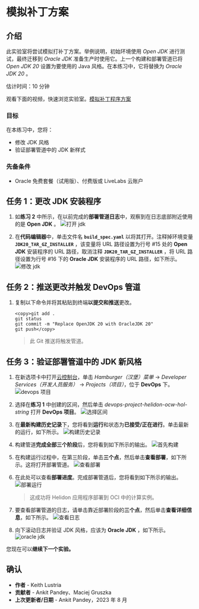 # 模拟补丁方案

## 介绍

此实验室将尝试模拟打补丁方案。举例说明，初始环境使用 _Open JDK_ 进行测试，最终迁移到 _Oracle JDK_ 准备生产时使用它。上一个构建和部署管道已将 _Open JDK 20_ 设置为要使用的 Java 风格。在本练习中，它将替换为 _Oracle JDK 20_ 。

估计时间：10 分钟

观看下面的视频，快速浏览实验室。[模拟补丁程序方案](videohub:1_4pecvhmf)

### 目标

在本练习中，您将：

*   修改 JDK 风格
*   验证部署管道中的 JDK 新样式

### 先备条件

*   Oracle 免费套餐（试用版）、付费版或 LiveLabs 云账户

## 任务 1：更改 JDK 安装程序

1.  如**练习 2** 中所示，在以前完成的**部署管道日志**中，观察到在日志底部附近使用的是 **Open JDK** 。 ![打开 jdk](images/open-jdk.png)
    
2.  在**代码编辑器**中，单击文件名 **`build_spec.yaml`** 以将其打开。注释掉环境变量 **`JDK20_TAR_GZ_INSTALLER`** ，该变量将 URL 路径设置为行号 #15 处的 **Open JDK** 安装程序的 URL 路径，取消注释 **`JDK20_TAR_GZ_INSTALLER`** ，将 URL 路径设置为行号 #16 下的 **Oracle JDK** 安装程序的 URL 路径，如下所示。 ![修改 jdk](images/modify-jdk.png)
    

## 任务 2：推送更改并触发 DevOps 管道

1.  复制以下命令并将其粘贴到终端**以提交和推送**更改。
    
        <copy>git add .
        git status
        git commit -m "Replace OpenJDK 20 with OracleJDK 20"
        git push</copy>
        
    
    > 此 Git 推送将触发管道。
    

## 任务 3：验证部署管道中的 JDK 新风格

1.  在新选项卡中打开[云控制台](https://cloud.oracle.com/)，单击 _Hamburger（汉堡）菜单_ -> _Developer Services（开发人员服务）_ -> _Projects（项目）_，位于 **DevOps** 下。 ![devops 项目](images/devops-project.png)
    
2.  选择在**练习 1** 中创建的区间，然后单击 _devops-project-helidon-ocw-hol-string_ 打开 **DevOps 项目**。 ![选择区间](images/select-compartment.png)
    
3.  在**最新构建历史记录**下，您将看到**运行**和状态为**已接受/正在进行**。单击最新的运行，如下所示。 ![构建历史记录](images/build-history.png)
    
4.  构建管道**完成全部三个阶段**后，您将看到如下所示的输出。 ![首先构建](images/build-run-first.png)
    
5.  在构建运行过程中，在第三阶段，单击**三个点**，然后单击**查看部署**，如下所示。这将打开部署管道。 ![查看部署](images/view-deployment.png)
    
6.  在此处可以查看**部署进度**。完成部署管道后，您将看到如下所示的输出。 ![部署运行](images/deployment-run.png)
    
    > 这成功将 Helidon 应用程序部署到 OCI 中的计算实例。
    
7.  要查看部署管道的日志，请单击靠近部署阶段的**三个点**，然后单击**查看详细信息**，如下所示。 ![查看日志](images/view-logs.png)
    
8.  向下滚动日志并验证 JDK 风格，应该为 **Oracle JDK** ，如下所示。 ![oracle jdk](images/oracle-jdk.png)
    

您现在可以**继续下一个实验。**

## 确认

*   **作者** - Keith Lustria
*   **贡献者** - Ankit Pandey、Maciej Gruszka
*   **上次更新者/日期** - Ankit Pandey，2023 年 8 月